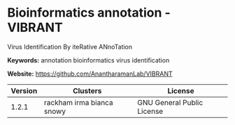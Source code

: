 # Bioinformatics annotation - VIBRANT

Virus Identification By iteRative ANnoTation

**Keywords:** annotation bioinformatics virus identification

**Website:** <https://github.com/AnantharamanLab/VIBRANT>

| Version | Clusters | License |
| ------- | -------- | ------- |
| 1.2.1 | rackham irma bianca snowy | GNU General Public License |
